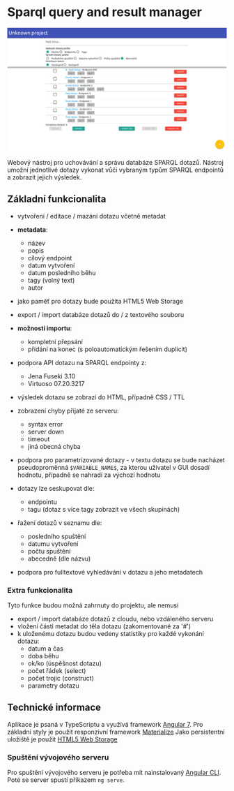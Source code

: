 # Sparql query and result manager

![Browser](https://github.com/stechy1/sparql-query-manager/blob/master/img/sparql_browser.png)

Webový nástroj pro uchovávání a správu databáze SPARQL dotazů. 
Nástroj umožní jednotlivé dotazy vykonat vůči vybraným typům 
SPARQL endpointů a zobrazit jejich výsledek.

## Základní funkcionalita
- vytvoření / editace / mazání dotazu včetně metadat

- **metadata**: 
  - název
  - popis
  - cílový endpoint
  - datum vytvoření
  - datum posledního běhu
  - tagy (volný text)
  - autor
- jako paměť pro dotazy bude použita HTML5 Web Storage
- export / import databáze dotazů do / z textového souboru

- **možnosti importu**:
  - kompletní přepsání
  - přidání na konec (s poloautomatickým řešením duplicit)
- podpora API dotazu na SPARQL endpointy z:
  - Jena Fuseki 3.10
  - Virtuoso 07.20.3217
- výsledek dotazu se zobrazí do HTML, případně CSS / TTL
- zobrazení chyby přijaté ze serveru:
  - syntax error
  - server down
  - timeout
  - jiná obecná chyba
- podpora pro parametrizované dotazy - v textu dotazu se bude nacházet pseudoproměnná `$VARIABLE_NAME$`, za kterou uživatel v GUI dosadí hodnotu, případně se nahradí za výchozí hodnotu
- dotazy lze seskupovat dle:
  - endpointu
  - tagu (dotaz s více tagy zobrazit ve všech skupinách)
- řažení dotazů v seznamu dle:
  - posledního spuštění
  - datumu vytvoření
  - počtu spuštění
  - abecedně (dle názvu)
- podpora pro fulltextové vyhledávání v dotazu a jeho metadatech

### Extra funkcionalita
Tyto funkce budou možná zahrnuty do projektu, ale nemusí

- export / import databáze dotazů z cloudu, nebo vzdáleného serveru
- vložení části metadat do těla dotazu (zakomentované za '#')
- k uloženému dotazu budou vedeny statistiky pro každé vykonání dotazu:
  - datum a čas
  - doba běhu
  - ok/ko (úspěšnost dotazu)
  - počet řádek (select)
  - počet trojic (construct)
  - parametry dotazu

## Technické informace
Aplikace je psaná v TypeScriptu a využívá framework [Angular 7](https://angular.io/).
Pro základní styly je použit responzivní framework [Materialize](https://materializecss.com/)
Jako persistentní uložiště je použit [HTML5 Web Storage](https://www.w3schools.com/HTML/html5_webstorage.asp)

### Spuštění vývojového serveru
Pro spuštění vývojového serveru je potřeba mít nainstalovaný [Angular CLI](https://cli.angular.io/).
Poté se server spustí příkazem `ng serve`.
